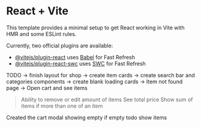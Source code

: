 # React + Vite

This template provides a minimal setup to get React working in Vite with HMR and some ESLint rules.

Currently, two official plugins are available:

- [@vitejs/plugin-react](https://github.com/vitejs/vite-plugin-react/blob/main/packages/plugin-react/README.md) uses [Babel](https://babeljs.io/) for Fast Refresh
- [@vitejs/plugin-react-swc](https://github.com/vitejs/vite-plugin-react-swc) uses [SWC](https://swc.rs/) for Fast Refresh


TODO
-> finish layout for shop
-> create item cards
-> create search bar and categories components
-> create blank loading cards
-> Item not found page
-> Open cart and see items
 > Ability to remove or edit amount of items
 > See total price
 > Show sum of items if more than one of an item


Created the cart modal
showing empty if empty
todo
show items